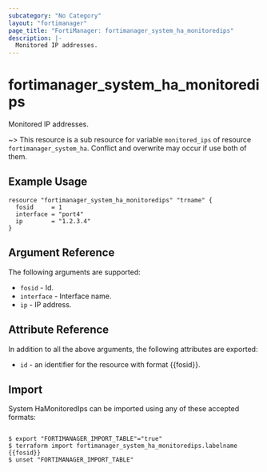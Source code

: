```yaml
---
subcategory: "No Category"
layout: "fortimanager"
page_title: "FortiManager: fortimanager_system_ha_monitoredips"
description: |-
  Monitored IP addresses.
---
```


# fortimanager_system_ha_monitoredips
Monitored IP addresses.

~> This resource is a sub resource for variable `monitored_ips` of resource `fortimanager_system_ha`. Conflict and overwrite may occur if use both of them.



## Example Usage

```hcl
resource "fortimanager_system_ha_monitoredips" "trname" {
  fosid     = 1
  interface = "port4"
  ip        = "1.2.3.4"
}
```

## Argument Reference


The following arguments are supported:


* `fosid` - Id.
* `interface` - Interface name.
* `ip` - IP address.


## Attribute Reference

In addition to all the above arguments, the following attributes are exported:
* `id` - an identifier for the resource with format {{fosid}}.

## Import

System HaMonitoredIps can be imported using any of these accepted formats:
```

$ export "FORTIMANAGER_IMPORT_TABLE"="true"
$ terraform import fortimanager_system_ha_monitoredips.labelname {{fosid}}
$ unset "FORTIMANAGER_IMPORT_TABLE"
```

